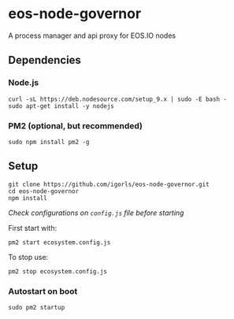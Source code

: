 # eos-node-governor
A process manager and api proxy for EOS.IO nodes

## Dependencies

### Node.js
```
curl -sL https://deb.nodesource.com/setup_9.x | sudo -E bash -
sudo apt-get install -y nodejs
```

### PM2 (optional, but recommended)
```
sudo npm install pm2 -g
```

## Setup

```
git clone https://github.com/igorls/eos-node-governor.git
cd eos-node-governor
npm install
```
*Check configurations on `config.js` file before starting*

First start with:
```
pm2 start ecosystem.config.js
```

To stop use:
```
pm2 stop ecosystem.config.js
```

### Autostart on boot
```
sudo pm2 startup
```
